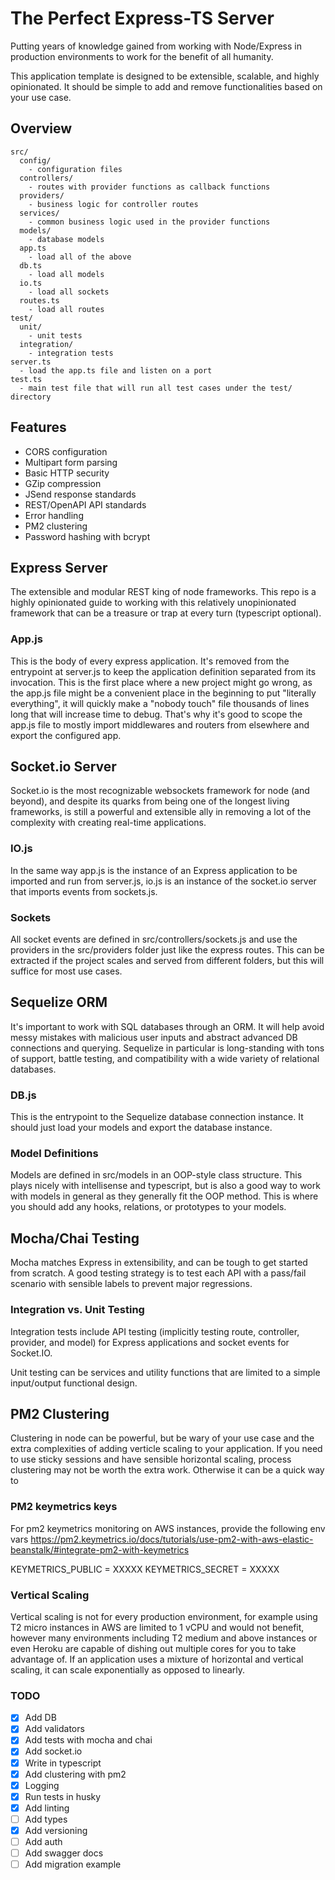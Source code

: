 # The Perfect Express-TS Server

Putting years of knowledge gained from working with Node/Express in production environments to work for the benefit of all humanity.

This application template is designed to be extensible, scalable, and highly opinionated. It should be simple to add and remove functionalities based on your use case.

## Overview

```dir
src/
  config/
    - configuration files
  controllers/
    - routes with provider functions as callback functions
  providers/
    - business logic for controller routes
  services/
    - common business logic used in the provider functions
  models/
    - database models
  app.ts
    - load all of the above
  db.ts
    - load all models
  io.ts
    - load all sockets
  routes.ts
    - load all routes
test/
  unit/
    - unit tests
  integration/
    - integration tests
server.ts
  - load the app.ts file and listen on a port
test.ts
  - main test file that will run all test cases under the test/ directory
```

## Features

- CORS configuration
- Multipart form parsing
- Basic HTTP security
- GZip compression
- JSend response standards
- REST/OpenAPI API standards
- Error handling
- PM2 clustering
- Password hashing with bcrypt

## Express Server

The extensible and modular REST king of node frameworks. This repo is a highly opinionated guide to working with this relatively unopinionated framework that can be a treasure or trap at every turn (typescript optional).

### App.js

This is the body of every express application. It's removed from the entrypoint at server.js to keep the application definition separated from its invocation. This is the first place where a new project might go wrong, as the app.js file might be a convenient place in the beginning to put "literally everything", it will quickly make a "nobody touch" file thousands of lines long that will increase time to debug. That's why it's good to scope the app.js file to mostly import middlewares and routers from elsewhere and export the configured app.

## Socket.io Server

Socket.io is the most recognizable websockets framework for node (and beyond), and despite its quarks from being one of the longest living frameworks, is still a powerful and extensible ally in removing a lot of the complexity with creating real-time applications.

### IO.js

In the same way app.js is the instance of an Express application to be imported and run from server.js, io.js is an instance of the socket.io server that imports events from sockets.js.

### Sockets

All socket events are defined in src/controllers/sockets.js and use the providers in the src/providers folder just like the express routes. This can be extracted if the project scales and served from different folders, but this will suffice for most use cases.

## Sequelize ORM

It's important to work with SQL databases through an ORM. It will help avoid messy mistakes with malicious user inputs and abstract advanced DB connections and querying. Sequelize in particular is long-standing with tons of support, battle testing, and compatibility with a wide variety of relational databases.

### DB.js

This is the entrypoint to the Sequelize database connection instance. It should just load your models and export the database instance.

### Model Definitions

Models are defined in src/models in an OOP-style class structure. This plays nicely with intellisense and typescript, but is also a good way to work with models in general as they generally fit the OOP method. This is where you should add any hooks, relations, or prototypes to your models.

## Mocha/Chai Testing

Mocha matches Express in extensibility, and can be tough to get started from scratch. A good testing strategy is to test each API with a pass/fail scenario with sensible labels to prevent major regressions.

### Integration vs. Unit Testing

Integration tests include API testing (implicitly testing route, controller, provider, and model) for Express applications and socket events for Socket.IO.

Unit testing can be services and utility functions that are limited to a simple input/output functional design.

## PM2 Clustering

Clustering in node can be powerful, but be wary of your use case and the extra complexities of adding verticle scaling to your application. If you need to use sticky sessions and have sensible horizontal scaling, process clustering may not be worth the extra work. Otherwise it can be a quick way to 

### PM2 keymetrics keys

For pm2 keymetrics monitoring on AWS instances, provide the following env vars
https://pm2.keymetrics.io/docs/tutorials/use-pm2-with-aws-elastic-beanstalk/#integrate-pm2-with-keymetrics

KEYMETRICS_PUBLIC = XXXXX
KEYMETRICS_SECRET = XXXXX

### Vertical Scaling

Vertical scaling is not for every production environment, for example using T2 micro instances in AWS are limited to 1 vCPU and would not benefit, however many environments including T2 medium and above instances or even Heroku are capable of dishing out multiple cores for you to take advantage of. If an application uses a mixture of horizontal and vertical scaling, it can scale exponentially as opposed to linearly.

### TODO

- [x] Add DB
- [x] Add validators
- [x] Add tests with mocha and chai
- [x] Add socket.io
- [x] Write in typescript
- [x] Add clustering with pm2
- [x] Logging
- [x] Run tests in husky
- [x] Add linting
- [ ] Add types
- [x] Add versioning
- [ ] Add auth
- [ ] Add swagger docs
- [ ] Add migration example
